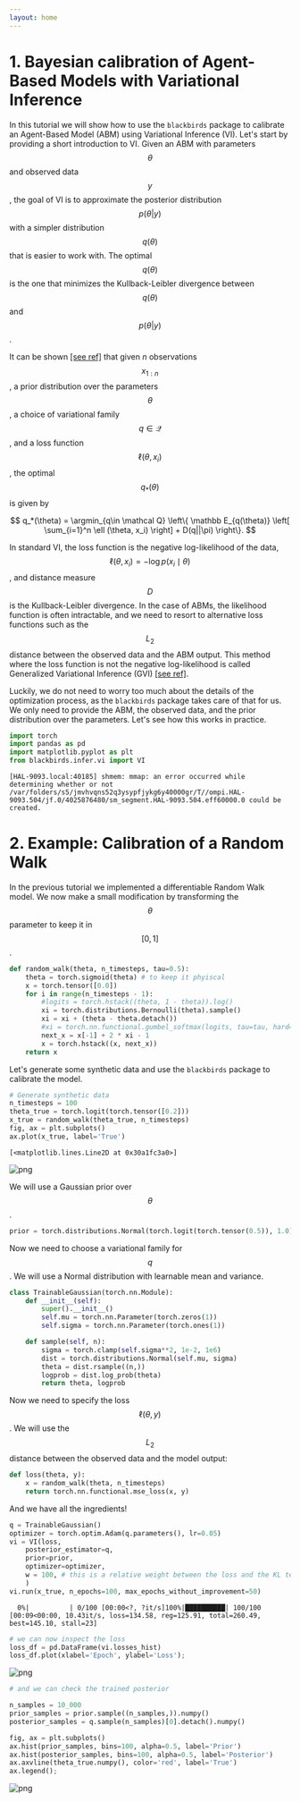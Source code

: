 ```yaml
---
layout: home
---
```


# 1. Bayesian calibration of Agent-Based Models with Variational Inference

In this tutorial we will show how to use the `blackbirds` package to calibrate an Agent-Based Model (ABM) using Variational Inference (VI). 
Let's start by providing a short introduction to VI. Given an ABM with parameters $$\theta$$ and observed data $$y$$, the goal of VI is to approximate the posterior distribution $$p(\theta|y)$$ with a simpler distribution $$q(\theta)$$ that is easier to work with. The optimal $$q(\theta)$$ is the one that minimizes the Kullback-Leibler divergence between $$q(\theta)$$ and $$p(\theta|y)$$.

It can be shown [[see ref]](https://arxiv.org/pdf/1904.02063.pdf) that given $n$ observations $$x_{1:n}$$, a prior distribution over the parameters $$\theta$$, a choice of variational family $$q\in \mathcal Q$$, and a loss function $$\ell (\theta, x_i)$$, the optimal $$q_*(\theta)$$ is given by

$$
q_*(\theta) = \argmin_{q\in \mathcal Q} \left\{ \mathbb E_{q(\theta)} \left[ \sum_{i=1}^n \ell (\theta, x_i) \right] + D(q||\pi) \right\}.
$$

In standard VI, the loss function is the negative log-likelihood of the data, $$\ell (\theta, x_i) = -\log p(x_i\mid\theta)$$, and distance measure $$D$$ is the Kullback-Leibler divergence. In the case of ABMs, the likelihood function is often intractable, and we need to resort to alternative loss functions such as the $$L_2$$ distance between the observed data and the ABM output. This method where the loss function is not the negative log-likelihood is called Generalized Variational Inference (GVI) [[see ref]](https://arxiv.org/pdf/1904.02063.pdf).

Luckily, we do not need to worry too much about the details of the optimization process, as the `blackbirds` package takes care of that for us. We only need to provide the ABM, the observed data, and the prior distribution over the parameters. Let's see how this works in practice.



```python
import torch
import pandas as pd
import matplotlib.pyplot as plt
from blackbirds.infer.vi import VI
```

    [HAL-9093.local:40185] shmem: mmap: an error occurred while determining whether or not /var/folders/s5/jmvhvqns52q3ysypfjykg6y40000gr/T//ompi.HAL-9093.504/jf.0/4025876480/sm_segment.HAL-9093.504.eff60000.0 could be created.


# 2. Example: Calibration of a Random Walk

In the previous tutorial we implemented a differentiable Random Walk model. We now make a small modification by transforming the $$\theta$$ parameter to keep it in $$[0, 1]$$.


```python
def random_walk(theta, n_timesteps, tau=0.5):
    theta = torch.sigmoid(theta) # to keep it phyiscal
    x = torch.tensor([0.0])
    for i in range(n_timesteps - 1):
        #logits = torch.hstack((theta, 1 - theta)).log()
        xi = torch.distributions.Bernoulli(theta).sample()
        xi = xi + (theta - theta.detach())
        #xi = torch.nn.functional.gumbel_softmax(logits, tau=tau, hard=True)[0]
        next_x = x[-1] + 2 * xi - 1
        x = torch.hstack((x, next_x))
    return x
```

Let's generate some synthetic data and use the `blackbirds` package to calibrate the model.


```python
# Generate synthetic data
n_timesteps = 100
theta_true = torch.logit(torch.tensor([0.2]))
x_true = random_walk(theta_true, n_timesteps)
fig, ax = plt.subplots()
ax.plot(x_true, label='True')
```




    [<matplotlib.lines.Line2D at 0x30a1fc3a0>]




    
![png](04-variational-inference_files/04-variational-inference_5_1.png)
    


We will use a Gaussian prior over $$\theta$$.


```python
prior = torch.distributions.Normal(torch.logit(torch.tensor(0.5)), 1.0)
```

Now we need to choose a variational family for $$q$$. We will use a Normal distribution with learnable mean and variance.


```python
class TrainableGaussian(torch.nn.Module):
    def __init__(self):
        super().__init__()
        self.mu = torch.nn.Parameter(torch.zeros(1))
        self.sigma = torch.nn.Parameter(torch.ones(1))

    def sample(self, n):
        sigma = torch.clamp(self.sigma**2, 1e-2, 1e6)
        dist = torch.distributions.Normal(self.mu, sigma)
        theta = dist.rsample((n,))
        logprob = dist.log_prob(theta)
        return theta, logprob
```

Now we need to specify the loss $$\ell(\theta, y)$$. We will use the $$L_2$$ distance between the observed data and the model output:


```python
def loss(theta, y):
    x = random_walk(theta, n_timesteps)
    return torch.nn.functional.mse_loss(x, y)
```

And we have all the ingredients!


```python
q = TrainableGaussian()
optimizer = torch.optim.Adam(q.parameters(), lr=0.05)
vi = VI(loss,
    posterior_estimator=q,
    prior=prior,
    optimizer=optimizer,
    w = 100, # this is a relative weight between the loss and the KL term
    )
vi.run(x_true, n_epochs=100, max_epochs_without_improvement=50)
```

      0%|          | 0/100 [00:00<?, ?it/s]100%|██████████| 100/100 [00:09<00:00, 10.43it/s, loss=134.58, reg=125.91, total=260.49, best=145.10, stall=23]



```python
# we can now inspect the loss
loss_df = pd.DataFrame(vi.losses_hist)
loss_df.plot(xlabel='Epoch', ylabel='Loss');
```


    
![png](04-variational-inference_files/04-variational-inference_14_0.png)
    



```python
# and we can check the trained posterior

n_samples = 10_000
prior_samples = prior.sample((n_samples,)).numpy()
posterior_samples = q.sample(n_samples)[0].detach().numpy()

fig, ax = plt.subplots()
ax.hist(prior_samples, bins=100, alpha=0.5, label='Prior')
ax.hist(posterior_samples, bins=100, alpha=0.5, label='Posterior')
ax.axvline(theta_true.numpy(), color='red', label='True')
ax.legend();
```


    
![png](04-variational-inference_files/04-variational-inference_15_0.png)
